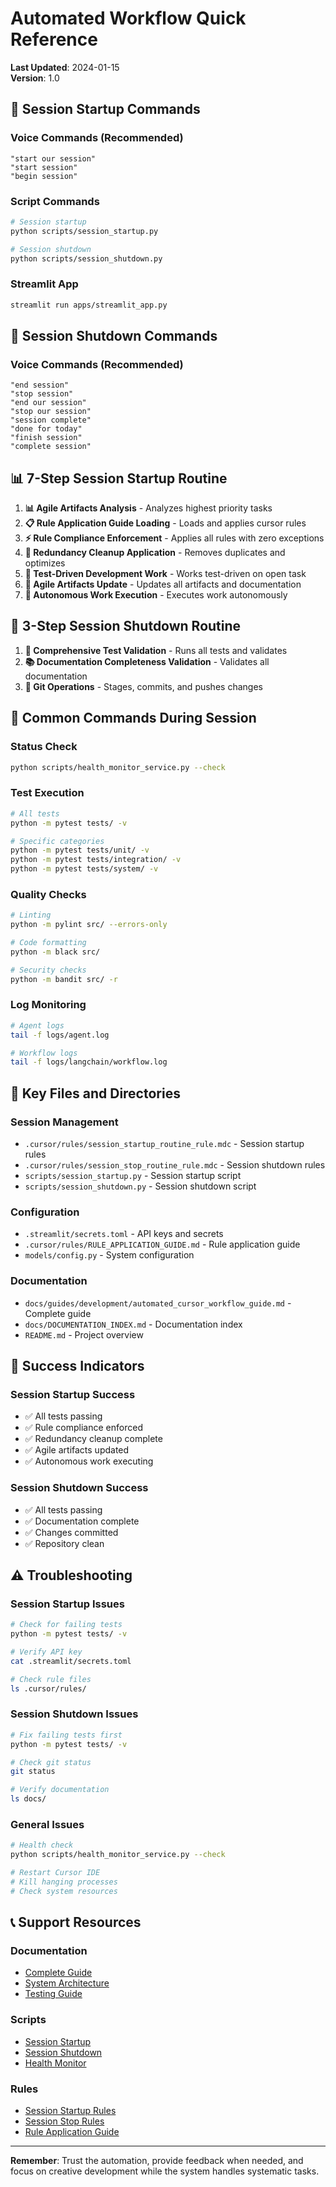 # Automated Workflow Quick Reference

**Last Updated**: 2024-01-15  
**Version**: 1.0

## 🚀 **Session Startup Commands**

### **Voice Commands (Recommended)**
```
"start our session"
"start session"
"begin session"
```

### **Script Commands**
```bash
# Session startup
python scripts/session_startup.py

# Session shutdown
python scripts/session_shutdown.py
```

### **Streamlit App**
```bash
streamlit run apps/streamlit_app.py
```

## 🛑 **Session Shutdown Commands**

### **Voice Commands (Recommended)**
```
"end session"
"stop session"
"end our session"
"stop our session"
"session complete"
"done for today"
"finish session"
"complete session"
```

## 📊 **7-Step Session Startup Routine**

1. **📊 Agile Artifacts Analysis** - Analyzes highest priority tasks
2. **📋 Rule Application Guide Loading** - Loads and applies cursor rules
3. **⚡ Rule Compliance Enforcement** - Applies all rules with zero exceptions
4. **🧹 Redundancy Cleanup Application** - Removes duplicates and optimizes
5. **🧪 Test-Driven Development Work** - Works test-driven on open task
6. **📝 Agile Artifacts Update** - Updates all artifacts and documentation
7. **🤖 Autonomous Work Execution** - Executes work autonomously

## 🛑 **3-Step Session Shutdown Routine**

1. **🧪 Comprehensive Test Validation** - Runs all tests and validates
2. **📚 Documentation Completeness Validation** - Validates all documentation
3. **🔄 Git Operations** - Stages, commits, and pushes changes

## 🔧 **Common Commands During Session**

### **Status Check**
```bash
python scripts/health_monitor_service.py --check
```

### **Test Execution**
```bash
# All tests
python -m pytest tests/ -v

# Specific categories
python -m pytest tests/unit/ -v
python -m pytest tests/integration/ -v
python -m pytest tests/system/ -v
```

### **Quality Checks**
```bash
# Linting
python -m pylint src/ --errors-only

# Code formatting
python -m black src/

# Security checks
python -m bandit src/ -r
```

### **Log Monitoring**
```bash
# Agent logs
tail -f logs/agent.log

# Workflow logs
tail -f logs/langchain/workflow.log
```

## 📁 **Key Files and Directories**

### **Session Management**
- `.cursor/rules/session_startup_routine_rule.mdc` - Session startup rules
- `.cursor/rules/session_stop_routine_rule.mdc` - Session shutdown rules
- `scripts/session_startup.py` - Session startup script
- `scripts/session_shutdown.py` - Session shutdown script

### **Configuration**
- `.streamlit/secrets.toml` - API keys and secrets
- `.cursor/rules/RULE_APPLICATION_GUIDE.md` - Rule application guide
- `models/config.py` - System configuration

### **Documentation**
- `docs/guides/development/automated_cursor_workflow_guide.md` - Complete guide
- `docs/DOCUMENTATION_INDEX.md` - Documentation index
- `README.md` - Project overview

## 🎯 **Success Indicators**

### **Session Startup Success**
- ✅ All tests passing
- ✅ Rule compliance enforced
- ✅ Redundancy cleanup complete
- ✅ Agile artifacts updated
- ✅ Autonomous work executing

### **Session Shutdown Success**
- ✅ All tests passing
- ✅ Documentation complete
- ✅ Changes committed
- ✅ Repository clean

## ⚠️ **Troubleshooting**

### **Session Startup Issues**
```bash
# Check for failing tests
python -m pytest tests/ -v

# Verify API key
cat .streamlit/secrets.toml

# Check rule files
ls .cursor/rules/
```

### **Session Shutdown Issues**
```bash
# Fix failing tests first
python -m pytest tests/ -v

# Check git status
git status

# Verify documentation
ls docs/
```

### **General Issues**
```bash
# Health check
python scripts/health_monitor_service.py --check

# Restart Cursor IDE
# Kill hanging processes
# Check system resources
```

## 📞 **Support Resources**

### **Documentation**
- [Complete Guide](guides/development/automated_cursor_workflow_guide.md)
- [System Architecture](architecture/overview/system_diagram.md)
- [Testing Guide](testing/README.md)

### **Scripts**
- [Session Startup](scripts/session_startup.py)
- [Session Shutdown](scripts/session_shutdown.py)
- [Health Monitor](scripts/health_monitor_service.py)

### **Rules**
- [Session Startup Rules](.cursor/rules/session_startup_routine_rule.mdc)
- [Session Stop Rules](.cursor/rules/session_stop_routine_rule.mdc)
- [Rule Application Guide](.cursor/rules/RULE_APPLICATION_GUIDE.md)

---

**Remember**: Trust the automation, provide feedback when needed, and focus on creative development while the system handles systematic tasks.

